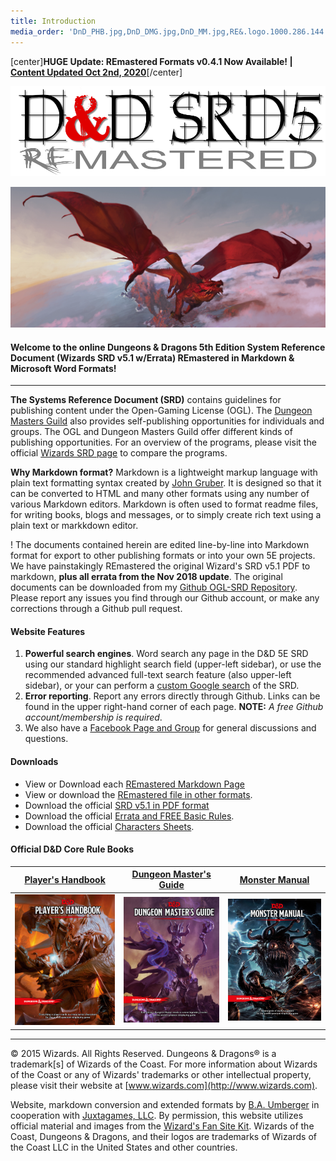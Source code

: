 ```yaml
---
title: Introduction
media_order: 'DnD_PHB.jpg,DnD_DMG.jpg,DnD_MM.jpg,RE&.logo.1000.286.144.png,ToDKeyArt2.jpg'
---
```


[center]**HUGE Update: REmastered Formats v0.4.1 Now Available! | [Content Updated Oct 2nd, 2020](https://ogl-srd5.com/changelog)**[/center]

![REmastered Logo](RE&.logo.1000.286.144.png)

![Fan Site Kit Image](ToDKeyArt2.jpg)

#### Welcome to the online Dungeons & Dragons 5th Edition System Reference Document (Wizards SRD v5.1 w/Errata) REmastered in Markdown & Microsoft Word Formats!

---

**The Systems Reference Document (SRD)** contains guidelines for publishing content under the Open-Gaming License (OGL). The [Dungeon Masters Guild](http://dungeonmastersguild.com/) also provides self-publishing opportunities for individuals and groups. The OGL and Dungeon Masters Guild offer different kinds of publishing opportunities. For an overview of the programs, please visit the official [Wizards SRD page](http://dnd.wizards.com/articles/features/systems-reference-document-srd) to compare the programs.

**Why Markdown format?** Markdown is a lightweight markup language with plain text formatting syntax created by [John Gruber](https://daringfireball.net). It is designed so that it can be converted to HTML and many other formats using any number of various Markdown editors. Markdown is often used to format readme files, for writing books, blogs and messages, or to simply create rich text using a plain text or markkdown editor.

! The documents contained herein are edited line-by-line into Markdown format for export to other publishing formats or into your own 5E projects. We have painstakingly REmastered the original Wizard's SRD v5.1 PDF to markdown, **plus all errata from the Nov 2018 update**. The original documents can be downloaded from my [Github OGL-SRD Repository](https://github.com/Umbyology/OGL-SRD5). Please report any issues you find through our Github account, or make any corrections through a Github pull request. 

#### Website Features
1. **Powerful search engines**. Word search any page in the D&D 5E SRD using our standard highlight search field (upper-left sidebar), or use the recommended advanced full-text search feature (also upper-left sidebar), or your can perform a [custom Google search](https://cse.google.com/cse?cx=001286843246981938841:_5jzoxwanvq) of the SRD.
2. **Error reporting**. Report any errors directly through Github. Links can be found in the upper right-hand corner of each page. **NOTE:** _A free Github account/membership is required_.
3. We also have a [Facebook Page and Group](https://www.facebook.com/oglsrd5) for general discussions and questions.

#### Downloads

* View or Download each [REmastered Markdown Page](https://github.com/Umbyology/OGL-SRD5/find/master)
* View or download the [REmastered file in other formats](https://github.com/Umbyology/OGL-SRD5/tree/master/downloads).
* Download the official [SRD v5.1 in PDF format](http://media.wizards.com/2016/downloads/DND/SRD-OGL_V5.1.pdf)
* Download the official [Errata and FREE Basic Rules](http://dnd.wizards.com/articles/features/basicrules).
* Download the official [Characters Sheets](http://dnd.wizards.com/articles/features/character_sheets).

#### Official D&D Core Rule Books

| <center>[Player's Handbook](https://amzn.to/2UydxSQ)</center>                                                                             | <center>[Dungeon Master's Guide](https://amzn.to/2R4UcGP)</center>                                                                       | <center>[Monster Manual](https://amzn.to/2w59Nim)</center>                                                                        |
|-------------------------------------------------------------------------------------------------------------------------------------------|------------------------------------------------------------------------------------------------------------------------------------------|-----------------------------------------------------------------------------------------------------------------------------------|
| ![PHB](DnD_PHB.jpg)                                                                                                                       | ![DMG](DnD_DMG.jpg)                                                                                                                      | ![MM](DnD_MM.jpg)                                                                                                                 |

<hr>

© 2015 Wizards. All Rights Reserved. Dungeons & Dragons® is a trademark[s] of Wizards of the Coast. For more information about Wizards of the Coast or any of Wizards' trademarks or other intellectual property, please visit their website at [www.wizards.com](http://www.wizards.com).

Website, markdown conversion and extended formats by [B.A. Umberger](http://www.umbyology.com) in cooperation with [Juxtagames, LLC](http://www.juxta.games). By permission, this website utilizes official material and images from the [Wizard's Fan Site Kit](http://dnd.wizards.com/articles/features/fan-site-kit). Wizards of the Coast, Dungeons & Dragons, and their logos are trademarks of Wizards of the Coast LLC in the United States and other countries.
